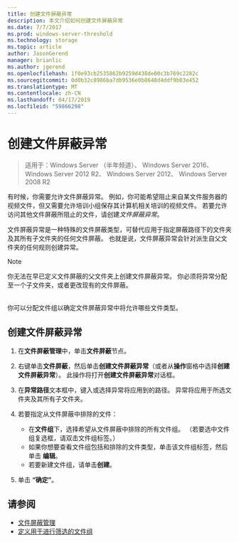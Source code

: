 ```yaml
---
title: 创建文件屏蔽异常
description: 本文介绍如何创建文件屏蔽异常
ms.date: 7/7/2017
ms.prod: windows-server-threshold
ms.technology: storage
ms.topic: article
author: JasonGerend
manager: brianlic
ms.author: jgerend
ms.openlocfilehash: 1f0e93cb2535862b9259d438de00c3b769c2282c
ms.sourcegitcommit: 0d0b32c8986ba7db9536e0b8648d4ddf9b03e452
ms.translationtype: MT
ms.contentlocale: zh-CN
ms.lasthandoff: 04/17/2019
ms.locfileid: "59866298"
---
```

# <a name="create-a-file-screen-exception"></a>创建文件屏蔽异常

> 适用于：Windows Server （半年频道）、 Windows Server 2016、 Windows Server 2012 R2、 Windows Server 2012、 Windows Server 2008 R2

有时候，你需要允许文件屏蔽异常。 例如，你可能希望阻止来自某文件服务器的视频文件，但又需要允许培训小组保存其计算机相关培训的视频文件。 若要允许访问其他文件屏蔽所阻止的文件，请创建*文件屏蔽异常*。

文件屏蔽异常是一种特殊的文件屏蔽类型，可替代应用于指定屏蔽路径下的文件夹及其所有子文件夹的任何文件屏蔽。 也就是说，文件屏蔽异常会针对派生自父文件夹的任何规则创建异常。

> [!Note]
> 你无法在早已定义文件屏蔽的父文件夹上创建文件屏蔽异常。 你必须将异常分配至一个子文件夹，或者更改现有的文件屏蔽。

<br />
你可以分配文件组以确定文件屏蔽异常中将允许哪些文件类型。

## <a name="to-create-a-file-screen-exception"></a>创建文件屏蔽异常

1.  在**文件屏蔽管理**中，单击**文件屏蔽**节点。

2.  右键单击**文件屏蔽**，然后单击**创建文件屏蔽异常**（或者从**操作**窗格中选择**创建文件屏蔽异常**）。 此操作将打开**创建文件屏蔽异常**对话框。

3.  在**异常路径**文本框中，键入或选择异常将应用到的路径。 异常将应用于所选文件夹及其所有子文件夹。

4.  若要指定从文件屏蔽中排除的文件：

    -   在**文件组**下，选择希望从文件屏蔽中排除的所有文件组。 （若要选中文件组复选框，请双击文件组标签。）
    -   如果你想要查看文件组包括和排除的文件类型，单击该文件组标签，然后单击 **编辑**。
    -   若要新建文件组，请单击**创建**。

5.  单击 **“确定”**。

## <a name="see-also"></a>请参阅

-   [文件屏蔽管理](file-screening-management.md)
-   [定义用于进行筛选的文件组](define-file-groups-for-screening.md)


